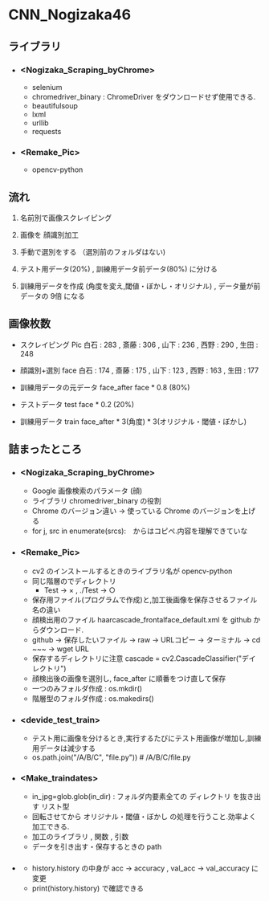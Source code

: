 # CNN_Nogizaka46
## ライブラリ

- ### <Nogizaka_Scraping_byChrome>
    - selenium
    - chromedriver_binary : ChromeDriver をダウンロードせず使用できる.
    - beautifulsoup
    - lxml
    - urllib
    - requests

- ### <Remake_Pic>
    - opencv-python


## 流れ

1. 名前別で画像スクレイピング

2. 画像を 顔識別加工

3. 手動で選別をする （選別前のフォルダはない)

4. テスト用データ(20%) , 訓練用データ前データ(80%) に分ける

5. 訓練用データを作成 (角度を変え,閾値・ぼかし・オリジナル) , データ量が前データの 9倍 になる




## 画像枚数

- スクレイピング Pic 
    白石 : 283 , 斎藤 : 306 , 山下 : 236 , 西野 : 290 , 生田 : 248
    
- 顔識別+選別 face
    白石 : 174 , 斎藤 : 175 , 山下 : 123 , 西野 : 163 , 生田 : 177
    
- 訓練用データの元データ face_after
    face * 0.8 (80%)
    
- テストデータ test
    face * 0.2 (20%)
    
- 訓練用データ train
    face_after * 3(角度) * 3(オリジナル・閾値・ぼかし) 




## 詰まったところ

- ### <Nogizaka_Scraping_byChrome>
    - Google 画像検索のパラメータ (顔)
    - ライブラリ chromedriver_binary の役割
    - Chrome のバージョン違い → 使っている Chrome のバージョンを上げる
    - for j, src in enumerate(srcs):　からはコピペ.内容を理解できていな

- ### <Remake_Pic>
    - cv2 のインストールするときのライブラリ名が opencv-python
    - 同じ階層のでディレクトリ
        - Test → × , ./Test → ○
    - 保存用ファイル(プログラムで作成)と,加工後画像を保存させるファイル名の違い
    - 顔検出用のファイル haarcascade_frontalface_default.xml を github からダウンロード.
    - github → 保存したいファイル → raw → URLコピー → ターミナル →  cd ~~~ → wget URL
    - 保存するディレクトリに注意 cascade = cv2.CascadeClassifier("デイレクトリ")
    - 顔検出後の画像を選別し, face_after に順番をつけ直して保存
    - 一つのみフォルダ作成 : os.mkdir()
    - 階層型のフォルダ作成 : os.makedirs()

- ### <devide_test_train>
    - テスト用に画像を分けるとき,実行するたびにテスト用画像が増加し,訓練用データは減少する
    - os.path.join("/A/B/C", "file.py"))   # /A/B/C/file.py

- ### <Make_traindates>
    - in_jpg=glob.glob(in_dir) : フォルダ内要素全ての ディレクトリ を抜き出す リスト型
    - 回転させてから オリジナル・閾値・ぼかし の処理を行うこと.効率よく加工できる.
    - 加工のライブラリ , 関数 , 引数
    - データを引き出す・保存するときの path

- ### <learn>
    - history.history の中身が acc → accuracy , val_acc → val_accuracy に変更
    - print(history.history) で確認できる
